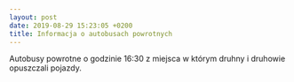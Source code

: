 ```yaml
---
layout: post
date: 2019-08-29 15:23:05 +0200
title: Informacja o autobusach powrotnych
---
```

Autobusy powrotne o godzinie 16:30
z miejsca w którym druhny i druhowie 
opuszczali pojazdy. 
